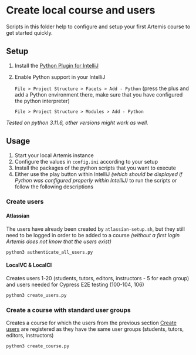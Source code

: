 # Create local course and users

Scripts in this folder help to configure and setup your first Artemis course to get started quickly.

## Setup

1. Install the [Python Plugin for IntelliJ](https://plugins.jetbrains.com/plugin/631-python)

2. Enable Python support in your IntelliJ

   `File > Project Structure > Facets > Add - Python` (press the plus and add a Python environment there,
   make sure that you have configured the python interpreter)

   `File > Project Structure > Modules > Add - Python`

_Tested on python 3.11.6, other versions might work as well._

## Usage

1. Start your local Artemis instance
2. Configure the values in `config.ini` according to your setup
3. Install the packages of the python scripts that you want to execute
4. Either use the play button within IntelliJ _(which should be displayed if Python was configured properly within
   IntelliJ)_ to run the scripts or follow the following descriptions

### Create users

#### Atlassian

The users have already been created by `atlassian-setup.sh`, but they still need to be logged in order to be added to a
course _(without a first login Artemis does not know that the users exist)_

```shell
python3 authenticate_all_users.py
```

#### LocalVC & LocalCI

Creates users 1-20 (students, tutors, editors, instructors - 5 for each group) and users needed for Cypress E2E
testing (100-104, 106)

```shell
python3 create_users.py
```

### Create a course with standard user groups

Creates a course for which the users from the previous section [Create users](#create-users) are registered as they have the same user
groups (students, tutors, editors, instructors)

```shell
python3 create_course.py
```
